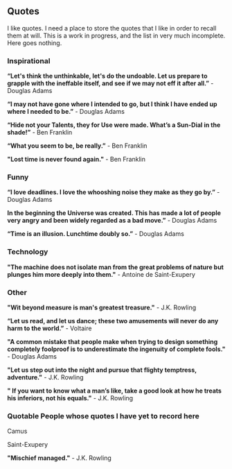 ## Quotes

I like quotes.  I need a place to store the quotes that I like in order to recall them at will.  This is a work in progress, and the list in very much incomplete. Here goes nothing.

### Inspirational

**“Let's think the unthinkable, let's do the undoable. Let us prepare to grapple with the ineffable itself, and see if we may not eff it after all.”** - Douglas Adams

**“I may not have gone where I intended to go, but I think I have ended up where I needed to be.”** - Douglas Adams

**“Hide not your Talents, they for Use were made. What’s a Sun-Dial in the shade!”** - Ben Franklin

**“What you seem to be, be really.”** - Ben Franklin

**"Lost time is never found again."** - Ben Franklin

### Funny

**“I love deadlines. I love the whooshing noise they make as they go by.”** - Douglas Adams

**In the beginning the Universe was created. This has made a lot of people very angry and been widely regarded as a bad move.”** - Douglas Adams

**“Time is an illusion. Lunchtime doubly so.”** - Douglas Adams

### Technology

**"The machine does not isolate man from the great problems of nature but plunges him more deeply into them."** - Antoine de Saint-Exupery

### Other

**"Wit beyond measure is man's greatest treasure."** - J.K. Rowling

**“Let us read, and let us dance; these two amusements will never do any harm to the world.”** - Voltaire

**"A common mistake that people make when trying to design something completely foolproof is to underestimate the ingenuity of complete fools."** - Douglas Adams

**"Let us step out into the night and pursue that flighty temptress, adventure."** - J.K. Rowling

**" If you want to know what a man’s like, take a good look at how he treats his inferiors, not his equals."** - J.K. Rowling

### Quotable People whose quotes I have yet to record here

Camus

Saint-Exupery

**"Mischief managed."** - J.K. Rowling
